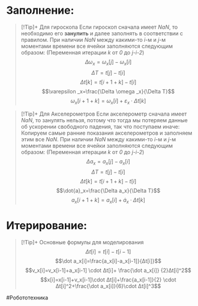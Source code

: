 # Заполнение:
>[!Tip]+ Для гироскопа
>Если гироскоп сначала имеет *NaN*, то необходимо его **занулить** и далее заполнять в соответствии с правилом.
>При наличии *NaN* между какими-то *i*-м и *j*-м моментами времени все ячейки заполняются следующим образом: (Переменная итерации *k* от *0* до *j-i-2*)
>$$\Delta \omega _x = \omega _x[j]-\omega _x[i]$$
>$$\Delta T = t[j]-t[i]$$
>$$\Delta t[k]=t[i+1+k]-t[i]$$
>$$\varepsilon _x=\frac{\Delta \omega _x}{\Delta T}$$
>$$\omega _x[i+1+k]=\omega _x[i]+\varepsilon _x \cdot \Delta t[k]$$

>[!Tip]+ Для Акселерометров
>Если акселерометр сначала имеет *NaN*, то занулять нельзя, потому что тогда мы потеряем данные об ускорении свободного падения, так что поступаем иначе:
>Копируем самые ранние показания акселерометров и заполняем этим все *NaN*.
>При наличии *NaN* между какими-то *i*-м и *j*-м моментами времени все ячейки заполняются следующим образом: (Переменная итерации *k* от *0* до *j-i-2*)
>$$\Delta a_x = a_x[j]-a_x[i]$$
>$$\Delta T = t[j]-t[i]$$
>$$\Delta t[k]=t[i+1+k]-t[i]$$
>$$\dot{a}_x=\frac{\Delta a_x}{\Delta T}$$
>$$a_x[i+1+k]=a_x[i]+\dot{a}_x \cdot \Delta t[k]$$
>
# Итерирование:
>[!Tip]+ Основные формулы для моделирования
>$$Δt[i]=t[i]-t[i-1]$$
$$\dot a_x[i]=\frac{a_x[i]-a_x[i-1]}{Δt[i]}$$
$$v_x[i]=v_x[i-1]+a_x[i-1] \cdot Δt[i]+ \frac{\dot a_x[i]} {2}Δt[i]^2$$
$$x[i]=x[i-1]+v_x[i-1]\cdot Δt[i]+\frac{a_x[i-1]}{2} \cdot Δt[i]^2+\frac{\dot a_x[i]}{6}\cdot Δt[i]^3$$

#Робототехника
